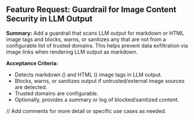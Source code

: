 ## Feature Request: Guardrail for Image Content Security in LLM Output

**Summary:**
Add a guardrail that scans LLM output for markdown or HTML image tags and blocks, warns, or sanitizes any that are not from a configurable list of trusted domains. This helps prevent data exfiltration via image links when rendering LLM output as markdown.

**Acceptance Criteria:**
- Detects markdown (![]()) and HTML (<img>) image tags in LLM output.
- Blocks, warns, or sanitizes output if untrusted/external image sources are detected.
- Trusted domains are configurable.
- Optionally, provides a summary or log of blocked/sanitized content.

// Add comments for more detail or specific use cases as needed. 